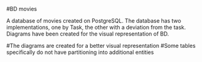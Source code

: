 #BD movies

A database of movies created on PostgreSQL. The database has two implementations, one by Task, the other with a deviation from the task. Diagrams have been created for the visual representation of BD.

#The diagrams are created for a better visual representation
#Some tables specifically do not have partitioning into additional entities